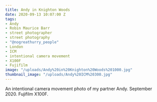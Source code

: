 ```yaml
---
title: Andy in Knighton Woods
date: 2020-09-13 10:07:00 Z
tags:
- Andy
- Robin Maurice Barr
- street photographer
- street photography
- "@nogreathurry_people"
- London
- ICM
- intentional camera movement
- X100F
- Fujifilm
image: "/uploads/Andy%20in%20Knighton%20Woods%201000.jpg"
thumbnail_image: "/uploads/Andy%20ICM%20300.jpg"
---
```


An intentional camera movement photo of my partner Andy. September 2020. Fujifilm X100F. 
